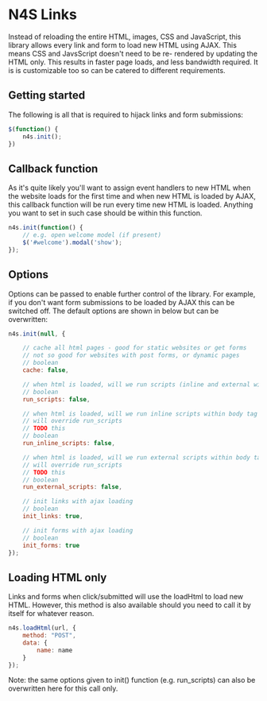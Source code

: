 # N4S Links

Instead of reloading the entire HTML, images, CSS and JavaScript, this library allows every
link and form to load new HTML using AJAX. This means CSS and JavsScript doesn't need to be re-
rendered by updating the HTML only. This results in faster page loads, and less bandwidth
required. It is is customizable too so can be catered to different requirements.

## Getting started ##

The following is all that is required to hijack links and form submissions:

```javascript
$(function() {
    n4s.init();
})
```

## Callback function ##

As it's quite likely you'll want to assign event handlers to new HTML when the website
loads for the first time and when new HTML is loaded by AJAX, this callback function will
be run every time new HTML is loaded. Anything you want to set in such case should be
within this function.

```javascript
n4s.init(function() {
    // e.g. open welcome model (if present)
    $('#welcome').modal('show');
});
```

## Options ##

Options can be passed to enable further control of the library. For example, if you don't want
form submissions to be loaded by AJAX this can be switched off. The default options are
shown in below but can be overwritten:

```javascript
n4s.init(null, {

    // cache all html pages - good for static websites or get forms
    // not so good for websites with post forms, or dynamic pages
    // boolean
    cache: false,

    // when html is loaded, will we run scripts (inline and external within body tag).
    // boolean
    run_scripts: false,

    // when html is loaded, will we run inline scripts within body tag
    // will override run_scripts  
    // TODO this  
    // boolean
    run_inline_scripts: false,

    // when html is loaded, will we run external scripts within body tag
    // will override run_scripts  
    // TODO this  
    // boolean
    run_external_scripts: false,

    // init links with ajax loading
    // boolean
    init_links: true,

    // init forms with ajax loading
    // boolean
    init_forms: true
});
```

## Loading HTML only ##

Links and forms when click/submitted will use the loadHtml to load new HTML. However, this
method is also available should you need to call it by itself for whatever reason.

```javascript
n4s.loadHtml(url, {
    method: "POST",
    data: {
        name: name
    }
});
```

Note: the same options given to init() function (e.g. run_scripts) can also be overwritten
here for this call only.
